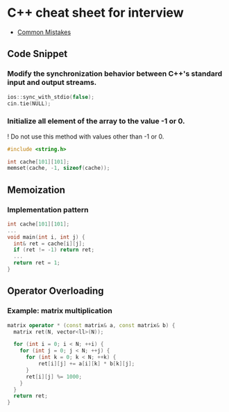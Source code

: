 # C++ cheat sheet for interview

- [Common Mistakes](common_mistakes.md)

## Code Snippet

### Modify the synchronization behavior between C++'s standard input and output streams. 

```cpp
ios::sync_with_stdio(false);
cin.tie(NULL);
```

### Initialize all element of the array to the value -1 or 0.

! Do not use this method with values other than -1 or 0.

```cpp
#include <string.h>

int cache[101][101];
memset(cache, -1, sizeof(cache));
```

## Memoization

### Implementation pattern

```cpp
int cache[101][101];
...
void main(int i, int j) {
  int& ret = cache[i][j];
  if (ret != -1) return ret;
  ...
  return ret = 1;
}
```

## Operator Overloading

### Example: matrix multiplication

```cpp
matrix operator * (const matrix& a, const matrix& b) {
  matrix ret(N, vector<ll>(N));

  for (int i = 0; i < N; ++i) {
    for (int j = 0; j < N; ++j) {
      for (int k = 0; k < N; ++k) {
          ret[i][j] += a[i][k] * b[k][j];
      }
      ret[i][j] %= 1000;
    }
  }
  return ret;
}
```
